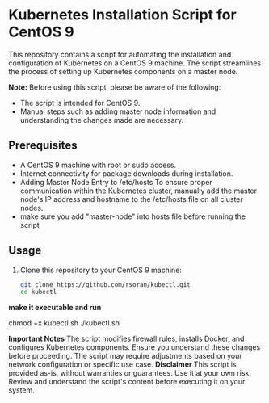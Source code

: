 # Kubernetes Installation Script for CentOS 9

This repository contains a script for automating the installation and configuration of Kubernetes on a CentOS 9 machine. The script streamlines the process of setting up Kubernetes components on a master node.

**Note:** Before using this script, please be aware of the following:

- The script is intended for CentOS 9.
- Manual steps such as adding master node information and understanding the changes made are necessary.

## Prerequisites

- A CentOS 9 machine with root or sudo access.
- Internet connectivity for package downloads during installation.
- Adding Master Node Entry to /etc/hosts
To ensure proper communication within the Kubernetes cluster, manually add the master node's IP address and hostname to the /etc/hosts file on all cluster nodes.
- make sure you add "master-node" into hosts file before running the script

## Usage

1. Clone this repository to your CentOS 9 machine:

   ```bash
   git clone https://github.com/rsoran/kubectl.git
   cd kubectl

**make it executable and run**

chmod +x kubectl.sh
./kubectl.sh

**Important Notes**
The script modifies firewall rules, installs Docker, and configures Kubernetes components. Ensure you understand these changes before proceeding.
The script may require adjustments based on your network configuration or specific use case.
**Disclaimer**
This script is provided as-is, without warranties or guarantees. Use it at your own risk. Review and understand the script's content before executing it on your system.




